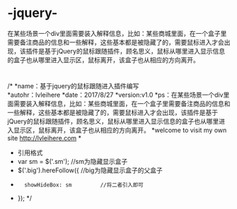 # -jquery-
在某些场景一个div里面需要装入解释信息，比如：某些商城里面，在一个盒子里需要备注商品的信息和一些解释，这些基本都是被隐藏了的，需要鼠标进入才会出现，该插件是基于jQuery的鼠标跟随插件，顾名思义，鼠标从哪里进入显示信息的盒子也从哪里进入显示区，鼠标离开，该盒子也从相应的方向离开。
#
#
#
#
#
/*
*name：基于jquery的鼠标跟随进入插件编写<br>
*autohr：lvleihere
*date：2017/8/27
*version:v1.0
*ps：在某些场景一个div里面需要装入解释信息，比如：某些商城里面，在一个盒子里需要备注商品的信息和一些解释，这些基本都是被隐藏了的，需要鼠标进入才会出现，该插件是基于jQuery的鼠标跟随插件，顾名思义，鼠标从哪里进入显示信息的盒子也从哪里进入显示区，鼠标离开，该盒子也从相应的方向离开。
*welcome to visit my own site http://lvleihere.com
*
*	引用格式
*	var sm = $('.sm');			//sm为隐藏显示盒子
*	$('.big').hereFollow({ 		//big为隐藏显示盒子的父盒子
*   	showHideBox: sm			//将二者引入即可
*	});
*/
